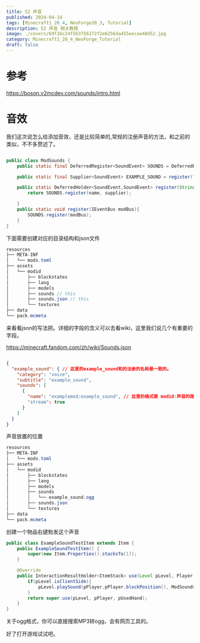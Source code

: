 ```yaml
---
title: 52 声音
published: 2024-04-14
tags: [Minecraft1_20_4, NeoForge20_3, Tutorial]
description: 52 声音 相关教程
image: ./covers/69f2bc24f563756172f2e6256da455eecae40d52.jpg
category: Minecraft1_20_4_NeoForge_Tutorial
draft: false
---
```

# 参考

https://boson.v2mcdev.com/sounds/intro.html

# 音效

我们这次说怎么给添加音效，还是比较简单的,常规的注册声音的方法，和之前的类似，不不多赘述了。

```java

public class ModSounds {
    public static final DeferredRegister<SoundEvent> SOUNDS = DeferredRegister.create(Registries.SOUND_EVENT, ExampleMod.MODID);

    public static final Supplier<SoundEvent> EXAMPLE_SOUND = register("example_sound", () -> SoundEvent.createFixedRangeEvent(new ResourceLocation(ExampleMod.MODID, "example_sound"),16));

    public static DeferredHolder<SoundEvent,SoundEvent> register(String name, Supplier<SoundEvent> supplier){
        return SOUNDS.register(name, supplier);

    }
    public static void register(IEventBus modBus){
        SOUNDS.register(modBus);
    }
}

```

下面需要创建对应的目录结构和json文件


```java
resources
├── META-INF
│   └── mods.toml
├── assets
│   └── modid
│       ├── blockstates
│       ├── lang
│       ├── models
│       ├── sounds // this 
│       ├── sounds.json // this 
│       └── textures
├── data
└── pack.mcmeta
```
来看看json的写法把。详细的字段的含义可以去看wiki，这里我们说几个有重要的字段。

https://minecraft.fandom.com/zh/wiki/Sounds.json

```json

{
  "example_sound": { // 这里的example_sound和的注册的名称是一致的。
    "category": "voice",
    "subtitle": "example_sound", 
    "sounds": [
      {
        "name": "examplemod:example_sound", // 这里的格式是 modid:声音的路径  位于sounds下面，其中声音文件必须是ogg
        "stream": true
      }
    ]
  }
}
```
声音放置的位置
```java
resources
├── META-INF
│   └── mods.toml
├── assets
│   └── modid
│       ├── blockstates
│       ├── lang
│       ├── models
│       ├── sounds
│       │   └── example_sound.ogg
│       ├── sounds.json
│       └── textures
├── data
└── pack.mcmeta
```

创建一个物品右键勃发这个声音

```java
public class ExampleSoundTestItem extends Item {
    public ExampleSoundTestItem() {
        super(new Item.Properties().stacksTo(1));
    }

    @Override
    public InteractionResultHolder<ItemStack> use(Level pLevel, Player pPlayer, InteractionHand pUsedHand) {
        if(pLevel.isClientSide){
            pLevel.playSound(pPlayer,pPlayer.blockPosition(), ModSounds.EXAMPLE_SOUND.get(), SoundSource.AMBIENT,10f,1f);
        }
        return super.use(pLevel, pPlayer, pUsedHand);
    }
}

```

关于ogg格式，你可以直接搜索MP3转ogg，会有网页工具的。

好了打开游戏试试吧。

